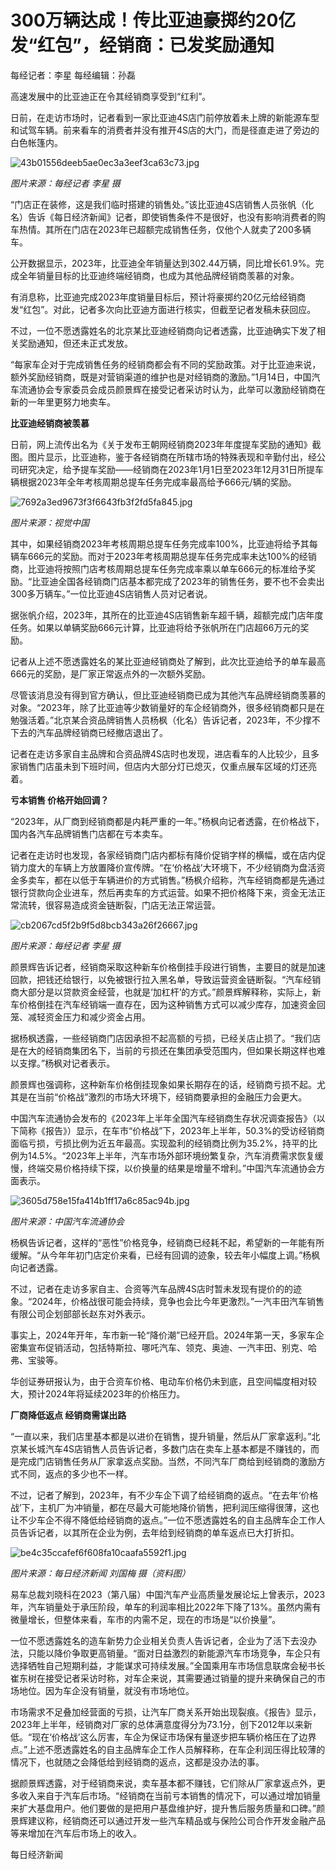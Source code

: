 # 300万辆达成！传比亚迪豪掷约20亿发“红包”，经销商：已发奖励通知

每经记者：李星 每经编辑：孙磊

高速发展中的比亚迪正在令其经销商享受到“红利”。

日前，在走访市场时，记者看到一家比亚迪4S店门前停放着未上牌的新能源车型和试驾车辆。前来看车的消费者并没有推开4S店的大门，而是径直走进了旁边的白色帐篷内。

![43b01556deeb5ae0ec3a3eef3ca63c73.jpg](https://raw.githubusercontent.com/qqhsx/qqnews_image/main/2024/01/16/300万辆达成！传比亚迪豪掷约20亿发“红包”，经销商：已发奖励通知/43b01556deeb5ae0ec3a3eef3ca63c73.jpg)

_图片来源：每经记者 李星 摄_

“门店正在装修，这是我们临时搭建的销售处。”该比亚迪4S店销售人员张帆（化名）告诉《每日经济新闻》记者，即使销售条件不是很好，也没有影响消费者的购车热情。其所在门店在2023年已超额完成销售任务，仅他个人就卖了200多辆车。

公开数据显示，2023年，比亚迪全年销量达到302.44万辆，同比增长61.9%。完成全年销量目标的比亚迪终端经销商，也成为其他品牌经销商羡慕的对象。

有消息称，比亚迪完成2023年度销量目标后，预计将豪掷约20亿元给经销商发“红包”。对此，记者多次向比亚迪方面进行核实，但截至记者发稿未获回应。

不过，一位不愿透露姓名的北京某比亚迪经销商向记者透露，比亚迪确实下发了相关奖励通知，但还未正式发放。

“每家车企对于完成销售任务的经销商都会有不同的奖励政策。对于比亚迪来说，额外奖励经销商，既是对营销渠道的维护也是对经销商的激励。”1月14日，中国汽车流通协会专家委员会成员颜景辉在接受记者采访时认为，此举可以激励经销商在新的一年里更努力地卖车。

**比亚迪经销商被羡慕**

日前，网上流传出名为《关于发布王朝网经销商2023年年度提车奖励的通知》截图。图片显示，比亚迪称，鉴于各经销商在所辖市场的特殊表现和辛勤付出，经公司研究决定，给予提车奖励——经销商在2023年1月1日至2023年12月31日所提车辆根据2023年全年考核周期总提车任务完成率最高给予666元/辆的奖励。

![7692a3ed9673f3f6643fb3f2fd5fa845.jpg](https://raw.githubusercontent.com/qqhsx/qqnews_image/main/2024/01/16/300万辆达成！传比亚迪豪掷约20亿发“红包”，经销商：已发奖励通知/7692a3ed9673f3f6643fb3f2fd5fa845.jpg)

_图片来源：视觉中国_

其中，如果经销商2023年考核周期总提车任务完成率100%，比亚迪将给予其每辆车666元的奖励。而对于2023年考核周期总提车任务完成率未达100%的经销商，比亚迪将按照门店考核周期总提车任务完成率乘以单车666元的标准给予奖励。“比亚迪全国各经销商门店基本都完成了2023年的销售任务，要不也不会卖出300多万辆车。”一位比亚迪4S店销售人员对记者说。

据张帆介绍，2023年，其所在的比亚迪4S店销售新车超千辆，超额完成门店年度任务。如果以单辆奖励666元计算，比亚迪将给予张帆所在门店超66万元的奖励。

记者从上述不愿透露姓名的某比亚迪经销商处了解到，此次比亚迪给予的单车最高666元的奖励，是厂家正常返点外的一次额外奖励。

尽管该消息没有得到官方确认，但比亚迪经销商已成为其他汽车品牌经销商羡慕的对象。“2023年，除了比亚迪等少数销量好的车企经销商外，很多经销商都只是在勉强活着。”北京某合资品牌销售人员杨枫（化名）告诉记者，2023年，不少撑不下去的汽车品牌经销商已经撤店退出了。

记者在走访多家自主品牌和合资品牌4S店时也发现，进店看车的人比较少，且多家销售门店虽未到下班时间，但店内大部分灯已熄灭，仅重点展车区域的灯还亮着。

**亏本销售 价格开始回调？**

“2023年，从厂商到经销商都是内耗严重的一年。”杨枫向记者透露，在价格战下，国内各汽车品牌销售门店都在亏本卖车。

记者在走访时也发现，各家经销商门店内都标有降价促销字样的横幅，或在店内促销力度大的车辆上方放置降价宣传牌。“在‘价格战’大环境下，不少经销商为盘活资金多卖车，都在以低于车辆进价的方式销售。”杨枫介绍称，汽车经销商都是先通过银行贷款向企业进车，然后再卖车的方式运营。如果不把价格降下来，资金无法正常流转，很容易造成资金链断裂，门店无法正常运营。

![cb2067cd5f2b9f5d8bcb343a26f26667.jpg](https://raw.githubusercontent.com/qqhsx/qqnews_image/main/2024/01/16/300万辆达成！传比亚迪豪掷约20亿发“红包”，经销商：已发奖励通知/cb2067cd5f2b9f5d8bcb343a26f26667.jpg)

_图片来源：每经记者 李星 摄_

颜景辉告诉记者，经销商采取这种新车价格倒挂手段进行销售，主要目的就是加速回款，把钱还给银行，以免被银行拉入黑名单，导致运营资金链断裂。“汽车经销商大部分是以贷款资金经营，也就是‘加杠杆’的方式。”颜景辉解释称，实际上，新车价格倒挂在汽车经销端一直存在，因为这种销售方式可以减少库存，加速资金回笼、减轻资金压力和减少资金占用。

据杨枫透露，一些经销商门店因承担不起高额的亏损，已经关店止损了。“我们店是在大的经销商集团名下，当前的亏损还在集团承受范围内，但如果长期这样也难以支撑。”杨枫对记者表示。

颜景辉也强调称，这种新车价格倒挂现象如果长期存在的话，经销商亏损不起。尤其是在当前“价格战”激烈的市场大环境下，经销商要承担的金融压力会更大。

中国汽车流通协会发布的《2023年上半年全国汽车经销商生存状况调查报告》（以下简称《报告》）显示，在车市“价格战”下，2023年上半年，50.3%的受访经销商面临亏损，亏损比例为近五年最高。实现盈利的经销商比例为35.2%，持平的比例为14.5%。“2023年上半年，汽车市场外部环境纷繁复杂，汽车消费需求恢复缓慢，终端交易价格持续下探，以价换量的结果是增量不增利。”中国汽车流通协会方面表示。

![3605d758e15fa414b1ff17a6c85ac94b.jpg](https://raw.githubusercontent.com/qqhsx/qqnews_image/main/2024/01/16/300万辆达成！传比亚迪豪掷约20亿发“红包”，经销商：已发奖励通知/3605d758e15fa414b1ff17a6c85ac94b.jpg)

_图片来源：中国汽车流通协会_

杨枫告诉记者，这样的“恶性”价格竞争，经销商已经耗不起，希望新的一年能有所缓解。“从今年年初门店定价来看，已经有回调的迹象，较去年小幅度上调。”杨枫向记者透露。

不过，记者在走访多家自主、合资等汽车品牌4S店时暂未发现有提价的的迹象。“2024年，价格战很可能会持续，竞争也会比今年更激烈。”一汽丰田汽车销售有限公司企划部部长赵东对外表示。

事实上，2024年开年，车市新一轮“降价潮”已经开启。2024年第一天，多家车企密集宣布促销活动，包括特斯拉、哪吒汽车、领克、奥迪、一汽丰田、别克、哈弗、宝骏等。

华创证券研报认为，由于合资车价格、电动车价格仍未到底，且空间幅度相对较大，预计2024年将延续2023年的价格压力。

**厂商降低返点 经销商需谋出路**

“一直以来，我们店里基本都是以进价在销售，提升销量，然后从厂家拿返利。”北京某长城汽车4S店销售人员告诉记者，多数门店在卖车上基本都是不赚钱的，而是完成门店销售任务从厂家拿返点奖励。当然，不同汽车厂商给到经销商的激励方式不同，返点的多少也不一样。

不过，记者了解到，2023年，有不少车企下调了给经销商的返点。“在去年‘价格战’下，主机厂为冲销量，都在尽最大可能地降价销售，把利润压缩得很薄，这也让不少车企不得不降低给经销商的返点。”一位不愿透露姓名的自主品牌车企工作人员告诉记者，以其所在企业为例，去年给到经销商的单车返点已大打折扣。

![be4c35ccafef6f608fa10caafa5592f1.jpg](https://raw.githubusercontent.com/qqhsx/qqnews_image/main/2024/01/16/300万辆达成！传比亚迪豪掷约20亿发“红包”，经销商：已发奖励通知/be4c35ccafef6f608fa10caafa5592f1.jpg)

_图片来源：每日经济新闻 刘国梅 摄（资料图）_

易车总裁刘晓科在2023（第八届）中国汽车产业高质量发展论坛上曾表示，2023年，汽车销量处于承压阶段，单车的利润率相比2022年下降了13%。虽然内需有微量增长，但整体来看，车市的内需不足，现在的市场是“以价换量”。

一位不愿透露姓名的造车新势力企业相关负责人告诉记者，企业为了活下去没办法，只能以降价争取更高销量。“面对日益激烈的新能源汽车市场竞争，车企只有选择牺牲自己短期利益，才能谋求可持续发展。”全国乘用车市场信息联席会秘书长崔东树在接受记者采访时称，对车企来说，其需要通过销量的提升来确保自己的市场地位。因为车企没有销量，就没有市场地位。

市场需求不足叠加经营面的亏损，让汽车厂商关系开始出现裂痕。《报告》显示，2023年上半年，经销商对厂家的总体满意度得分为73.1分，创下2012年以来新低。“现在‘价格战’这么厉害，车企为保证市场保有量逐步把车辆价格压在了边界点。”上述不愿透露姓名的自主品牌车企工作人员解释称，在车企利润压得比较薄的情况下，也就随之会降低给到经销商的返点，这都是没办法的事。

据颜景辉透露，对于经销商来说，卖车基本都不赚钱，它们除从厂家拿返点外，更多收入来自于汽车后市场。“经销商在当前亏本销售的情况下，可以通过增加销量来扩大基盘用户。他们要做的是把用户基盘维护好，提升售后服务质量和口碑。”颜景辉建议称，经销商还可以通过开发一些汽车精品或与保险公司合作开发金融产品等来增加在汽车后市场上的收入。

每日经济新闻

